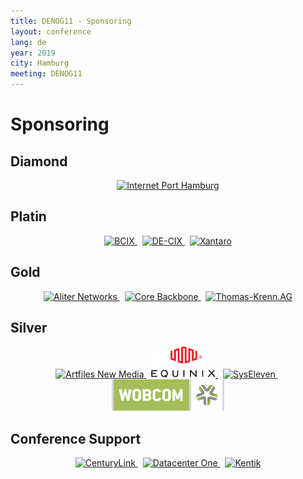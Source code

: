 ```yaml
---
title: DENOG11 - Sponsoring
layout: conference
lang: de
year: 2019
city: Hamburg
meeting: DENOG11
---
```


# Sponsoring

## Diamond
<p align="center">
    <a href="https://www.iphh.net" target="_blank">
        <img src="/images/meetings/denog11/sponsor_iphh.png" height="250"  title="Internet Port Hamburg">
    </a>
</p>

## Platin
<p align="center">
    <a href="https://www.bcix.de" target="_blank">
        <img src="/images/meetings/denog11/sponsor_bcix.png" height="175"  title="BCIX">
    </a>
    &nbsp;
    <a href="https://www.de-cix.net" target="_blank">
        <img src="/images/meetings/denog11/sponsor_de-cix.png" height="175"  title="DE-CIX">
    </a>
    &nbsp;
    <a href="https://www.xantaro.net" target="_blank">
        <img src="/images/meetings/denog11/sponsor_xantaro.png" height="175"  title="Xantaro">
    </a>    
</p>

## Gold
<p align="center">
    <a href="https://www.aliternetworks.com" target="_blank">
        <img src="/images/meetings/denog11/sponsor_aliter.png" height="125"  title="Aliter Networks">
    </a>
    &nbsp;
    <a href="https://www.core-backbone.com" target="_blank">
        <img src="/images/meetings/denog11/sponsor_corebackbone.png" height="100"  title="Core Backbone">
    </a>
    &nbsp;
    <a href="https://www.thomas-krenn.com" target="_blank">
        <img src="/images/meetings/denog11/sponsor_thomaskrenn.jpg" height="100"  title="Thomas-Krenn.AG">
    </a>

</p>

## Silver
<p align="center">
    <a href="https://www.artfiles.de" target="_blank">
        <img src="/images/meetings/denog11/sponsor_artfiles.png" height="50"  title="Artfiles New Media">
    </a>
    &nbsp;
    <a href="https://www.equinix.com" target="_blank">
        <img src="/images/meetings/denog11/sponsor_equinix.png" height="50"  title="Equinix">
    </a>
    &nbsp;
    <a href="https://www.syseleven.de" target="_blank">
        <img src="/images/meetings/denog11/sponsor_syseleven.png" height="50"  title="SysEleven">
    </a>
    &nbsp;
    <a href="https://www.wobcom.de" target="_blank">
        <img src="/images/meetings/denog11/sponsor_wobcom.png" height="50"  title="WOBCOM">
    </a>
</p>

## Conference Support
<p align="center">
    <a href="https://www.centurylink.com" target="_blank">
        <img src="/images/meetings/denog11/sponsor_centurylink.png" height="50"  title="CenturyLink">
    </a>
    &nbsp;
    <a href="https://www.dc1.com" target="_blank">
        <img src="/images/meetings/denog11/sponsor_dc1.jpg" height="50"  title="Datacenter One">
    </a>
    &nbsp;
    <a href="https://www.kentik.com" target="_blank">
        <img src="/images/meetings/denog11/sponsor_kentik.png" height="50"  title="Kentik">
    </a>
</p>
